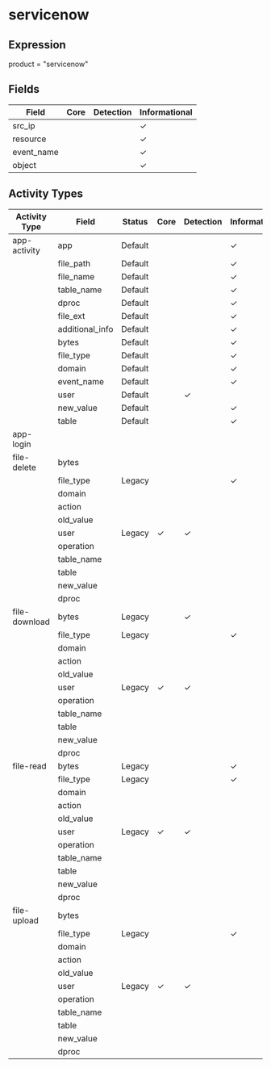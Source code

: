 servicenow
==========

Expression
----------

product = "servicenow"

Fields
------

| Field      | Core | Detection | Informational |
| ---------- | ---- | --------- | ------------- |
| src_ip     |      |           | &#10003;      |
| resource   |      |           | &#10003;      |
| event_name |      |           | &#10003;      |
| object     |      |           | &#10003;      |

Activity Types
--------------

| Activity Type | Field           | Status  | Core     | Detection | Informational |
| ------------- | --------------- | ------- | -------- | --------- | ------------- |
| app-activity  | app             | Default |          |           | &#10003;      |
|               | file_path       | Default |          |           | &#10003;      |
|               | file_name       | Default |          |           | &#10003;      |
|               | table_name      | Default |          |           | &#10003;      |
|               | dproc           | Default |          |           | &#10003;      |
|               | file_ext        | Default |          |           | &#10003;      |
|               | additional_info | Default |          |           | &#10003;      |
|               | bytes           | Default |          |           | &#10003;      |
|               | file_type       | Default |          |           | &#10003;      |
|               | domain          | Default |          |           | &#10003;      |
|               | event_name      | Default |          |           | &#10003;      |
|               | user            | Default |          | &#10003;  |               |
|               | new_value       | Default |          |           | &#10003;      |
|               | table           | Default |          |           | &#10003;      |
| app-login     |                 |         |          |           |               |
| file-delete   | bytes           |         |          |           |               |
|               | file_type       | Legacy  |          |           | &#10003;      |
|               | domain          |         |          |           |               |
|               | action          |         |          |           |               |
|               | old_value       |         |          |           |               |
|               | user            | Legacy  | &#10003; | &#10003;  |               |
|               | operation       |         |          |           |               |
|               | table_name      |         |          |           |               |
|               | table           |         |          |           |               |
|               | new_value       |         |          |           |               |
|               | dproc           |         |          |           |               |
| file-download | bytes           | Legacy  |          | &#10003;  |               |
|               | file_type       | Legacy  |          |           | &#10003;      |
|               | domain          |         |          |           |               |
|               | action          |         |          |           |               |
|               | old_value       |         |          |           |               |
|               | user            | Legacy  | &#10003; | &#10003;  |               |
|               | operation       |         |          |           |               |
|               | table_name      |         |          |           |               |
|               | table           |         |          |           |               |
|               | new_value       |         |          |           |               |
|               | dproc           |         |          |           |               |
| file-read     | bytes           | Legacy  |          |           | &#10003;      |
|               | file_type       | Legacy  |          |           | &#10003;      |
|               | domain          |         |          |           |               |
|               | action          |         |          |           |               |
|               | old_value       |         |          |           |               |
|               | user            | Legacy  | &#10003; | &#10003;  |               |
|               | operation       |         |          |           |               |
|               | table_name      |         |          |           |               |
|               | table           |         |          |           |               |
|               | new_value       |         |          |           |               |
|               | dproc           |         |          |           |               |
| file-upload   | bytes           |         |          |           |               |
|               | file_type       | Legacy  |          |           | &#10003;      |
|               | domain          |         |          |           |               |
|               | action          |         |          |           |               |
|               | old_value       |         |          |           |               |
|               | user            | Legacy  | &#10003; | &#10003;  |               |
|               | operation       |         |          |           |               |
|               | table_name      |         |          |           |               |
|               | table           |         |          |           |               |
|               | new_value       |         |          |           |               |
|               | dproc           |         |          |           |               |

